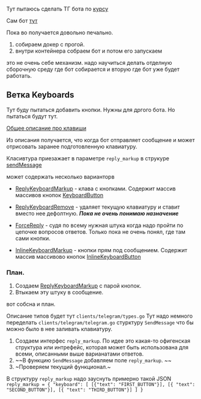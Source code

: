 Тут пытаюсь сделать ТГ бота по [курсу](https://www.youtube.com/watch?v=73OsSlsuhFY&list=PLFAQFisfyqlWDwouVTUztKX2wUjYQ4T3l) 

Сам бот [тут](https://github.com/JustSkiv/read-adviser-bot/tree/lessons)


Пока во получается довольно печально.
1. собираем докер с прогой. 
2.  внутри контейнера собраем бот и потом его запускаем

это не очень себе механизм. 
надо научиться делать отделную сборочную среду где бот собирается и вторую где бот уже будет работать. 

## Ветка Keyboards
Тут буду пытаться добавить кнопки. 
Нужны для дргого бота. Но пытаться будут тут. 

[Общее описание про клавиши](https://core.telegram.org/bots#keyboards)

Из описания получается, что когда бот отправляет сообщение и может отрисовать заранее подготовленную клавиатуру. 

Класивтура приезажает в параметре `reply_markup` в струкуре [sendMessage](https://core.telegram.org/bots/api#sendmessage)

может содержать несколько варианторв 
* [ReplyKeyboardMarkup](https://core.telegram.org/bots/api#replykeyboardmarkup) - клава с кнопками. Содержит массив массивов кнопок [KeyboardButton](https://core.telegram.org/bots/api#keyboardbutton) 

* [ReplyKeyboardRemove](https://core.telegram.org/bots/api#replykeyboardremove) - удаляет текущую клавиатуру и ставит вместо нее дефолтную. ***Пока не очень понимаю назначение***

* [ForceReply](https://core.telegram.org/bots/api#forcereply) - судя по всему нужная штука когда надо пройти по цепочке вопросов ответов. Только пока не очень понял, где там сами кнопки. 

* [InlineKeyboardMarkup](https://core.telegram.org/bots/api#inlinekeyboardmarkup) - кнопки прям под сообщением. Содержит массив массивово кнопок [InlineKeyboardButton](https://core.telegram.org/bots/api#inlinekeyboardbutton)


### План.
1. Создаем [ReplyKeyboardMarkup](https://core.telegram.org/bots/api#replykeyboardmarkup) с парой кнопок.
2. Втыкаем эту штуку в сообщение. 

вот собсна и план. 

Описание типов будет тут `clients/telegram/types.go`
Тут надо немного переделать `clients/telegram/telegram.go` стурктуру `SendMessage` что бы можно было в нее заливать клавиатуру. 

1. Создаем интерфес `reply_markup`. По идее это какая-то офигенская структура или интрефейс, которая может быть использована для всеми, описанными выше варианатами ответов.
2. ~~В функцию `SendMessage` добавляем поле `reply_markup`. ~~
3. ~Проверяем текущий функционал.~ 

В структуру `reply_markup` надо зауснуть примерно такой JSON `reply_markup = { "keyboard": [ [{"text": "FIRST_BUTTON"}], [{ "text": "SECOND_BUTTON"}], [{ "text": "THIRD_BUTTON"}] ] }`



